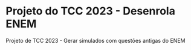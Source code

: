 # Projeto do TCC 2023 - Desenrola ENEM
Projeto de TCC 2023 - Gerar simulados com questões antigas do ENEM
